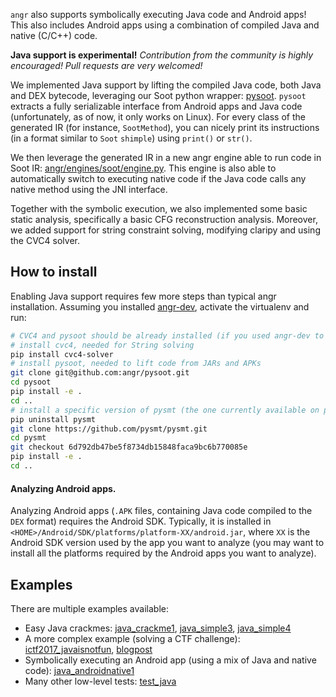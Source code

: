 `angr` also supports symbolically executing Java code and Android apps!
This also includes Android apps using a combination of compiled Java and native (C/C++) code.

**Java support is experimental!**
_Contribution from the community is highly encouraged! Pull requests are very welcomed!_

We implemented Java support by lifting the compiled Java code, both Java and DEX bytecode, leveraging our Soot python wrapper: [pysoot](https://github.com/angr/pysoot).
`pysoot` extracts a fully serializable interface from Android apps and Java code (unfortunately, as of now, it only works on Linux).
For every class of the generated IR (for instance, `SootMethod`), you can nicely print its instructions (in a format similar to `Soot` `shimple`) using `print()` or `str()`.

We then leverage the generated IR in a new angr engine able to run code in Soot IR: [angr/engines/soot/engine.py](https://github.com/angr/angr/blob/master/angr/engines/soot/engine.py).
This engine is also able to automatically switch to executing native code if the Java code calls any native method using the JNI interface.

Together with the symbolic execution, we also implemented some basic static analysis, specifically a basic CFG reconstruction analysis.
Moreover, we added support for string constraint solving, modifying claripy and using the CVC4 solver.

## How to install
Enabling Java support requires few more steps than typical angr installation.
Assuming you installed [angr-dev](https://github.com/angr/angr-dev), activate the virtualenv and run:
```bash
# CVC4 and pysoot should be already installed (if you used angr-dev to install angr)
# install cvc4, needed for String solving
pip install cvc4-solver
# install pysoot, needed to lift code from JARs and APKs
git clone git@github.com:angr/pysoot.git
cd pysoot
pip install -e .
cd ..
# install a specific version of pysmt (the one currently available on pip is buggy)
pip uninstall pysmt
git clone https://github.com/pysmt/pysmt.git
cd pysmt
git checkout 6d792db47be5f8734db15848faca9bc6b770085e
pip install -e .
cd ..
```

#### Analyzing Android apps.
Analyzing Android apps (`.APK` files, containing Java code compiled to the `DEX` format) requires the Android SDK.
Typically, it is installed in `<HOME>/Android/SDK/platforms/platform-XX/android.jar`, where `XX` is the Android SDK version used by the app you want to analyze (you may want to install all the platforms required by the Android apps you want to analyze).

## Examples
There are multiple examples available:
- Easy Java crackmes: [java_crackme1](https://github.com/angr/angr-doc/tree/master/examples/java_crackme1), [java_simple3](https://github.com/angr/angr-doc/tree/master/examples/java_simple3), [java_simple4](https://github.com/angr/angr-doc/tree/master/examples/java_simple4)
- A more complex example (solving a CTF challenge): [ictf2017_javaisnotfun](https://github.com/angr/angr-doc/tree/master/examples/ictf2017_javaisnotfun), [blogpost](https://angr.io/blog/java_angr)
- Symbolically executing an Android app (using a mix of Java and native code): [java_androidnative1](https://github.com/angr/angr-doc/tree/master/examples/java_androidnative1)
- Many other low-level tests: [test_java](https://github.com/angr/angr/blob/master/tests/test_java.py)

